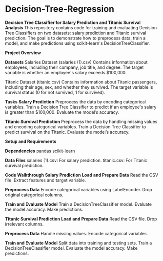 # Decision-Tree-Regression

**Decision Tree Classifier for Salary Prediction and Titanic Survival Analysis**
This repository contains code for training and evaluating Decision Tree Classifiers on two datasets: salary prediction and Titanic survival prediction. The goal is to demonstrate how to preprocess data, train a model, and make predictions using scikit-learn's DecisionTreeClassifier.

**Project Overview**

**Datasets**
Salaries Dataset (salaries (1).csv)
Contains information about employees, including their company, job title, and degree.
The target variable is whether an employee's salary exceeds $100,000.

Titanic Dataset (titanic.csv)
Contains information about Titanic passengers, including their age, sex, and whether they survived.
The target variable is survival status (0 for not survived, 1 for survived).

**Tasks**
**Salary Prediction**
Preprocess the data by encoding categorical variables.
Train a Decision Tree Classifier to predict if an employee's salary is greater than $100,000.
Evaluate the model’s accuracy.

**Titanic Survival Prediction**
Preprocess the data by handling missing values and encoding categorical variables.
Train a Decision Tree Classifier to predict survival on the Titanic.
Evaluate the model’s accuracy.

**Setup and Requirements**

**Dependencies**
pandas
scikit-learn

**Data Files**
salaries (1).csv: For salary prediction.
titanic.csv: For Titanic survival prediction.

**Code Walkthrough**
**Salary Prediction**
**Load and Prepare Data**
Read the CSV file.
Extract features and target variable.

**Preprocess Data**
Encode categorical variables using LabelEncoder.
Drop original categorical columns.

**Train and Evaluate Model**
Train a DecisionTreeClassifier model.
Evaluate the model accuracy.
Make predictions.

**Titanic Survival Prediction**
**Load and Prepare Data**
Read the CSV file.
Drop irrelevant columns.

**Preprocess Data**
Handle missing values.
Encode categorical variables.

**Train and Evaluate Model**
Split data into training and testing sets.
Train a DecisionTreeClassifier model.
Evaluate the model accuracy.
Make predictions.
